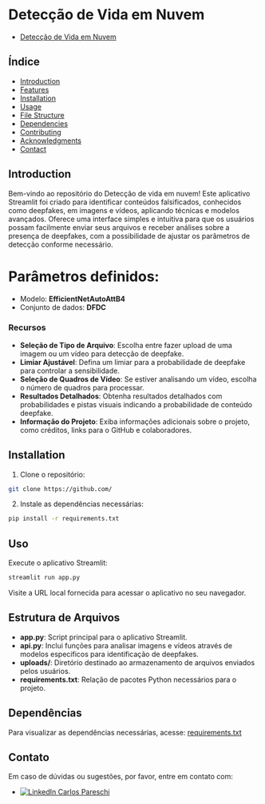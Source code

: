 # Detecção de Vida em Nuvem

- [Detecção de Vida em Nuvem](https://deep-fake-detection-m.streamlit.app/)


## Índice

- [Introduction](#introduction)
- [Features](#features)
- [Installation](#installation)
- [Usage](#usage)
- [File Structure](#file-structure)
- [Dependencies](#dependencies)
- [Contributing](#contributing)
- [Acknowledgments](#acknowledgments)
- [Contact](#contact)

## Introduction

Bem-vindo ao repositório do Detecção de vida em nuvem! Este aplicativo Streamlit foi criado para identificar conteúdos falsificados, conhecidos como deepfakes, em imagens e vídeos, aplicando técnicas e modelos avançados. Oferece uma interface simples e intuitiva para que os usuários possam facilmente enviar seus arquivos e receber análises sobre a presença de deepfakes, com a possibilidade de ajustar os parâmetros de detecção conforme necessário.

# Parâmetros definidos:
 - Modelo: **EfficientNetAutoAttB4**
 - Conjunto de dados: **DFDC**

### Recursos

- **Seleção de Tipo de Arquivo**: Escolha entre fazer upload de uma imagem ou um vídeo para detecção de deepfake.
- **Limiar Ajustável**: Defina um limiar para a probabilidade de deepfake para controlar a sensibilidade.
- **Seleção de Quadros de Vídeo**: Se estiver analisando um vídeo, escolha o número de quadros para processar.
- **Resultados Detalhados**: Obtenha resultados detalhados com probabilidades e pistas visuais indicando a probabilidade de conteúdo deepfake.
- **Informação do Projeto**: Exiba informações adicionais sobre o projeto, como créditos, links para o GitHub e colaboradores.

## Installation

1. Clone o repositório:

```bash
git clone https://github.com/
```

2. Instale as dependências necessárias:

```bash
pip install -r requirements.txt
```

## Uso

Execute o aplicativo Streamlit:
```bash
streamlit run app.py
```
Visite a URL local fornecida para acessar o aplicativo no seu navegador.

## Estrutura de Arquivos
- **app.py**: Script principal para o aplicativo Streamlit.
- **api.py**: Inclui funções para analisar imagens e vídeos através de modelos específicos para identificação de deepfakes.
- **uploads/**: Diretório destinado ao armazenamento de arquivos enviados pelos usuários.
- **requirements.txt**: Relação de pacotes Python necessários para o projeto.

## Dependências
Para visualizar as dependências necessárias, acesse: [requirements.txt](https://github.com/requirements.txt)

## Contato
Em caso de dúvidas ou sugestões, por favor, entre em contato com:
- [![LinkedIn Carlos Pareschi](https://img.shields.io/badge/-LinkedIn-black.svg?style=flat-square&logo=linkedin&colorB=555&logoColor=white)](https://www.linkedin.com/in/carlos-alberto-pareschi/)
